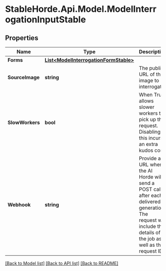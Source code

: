 # StableHorde.Api.Model.ModelInterrogationInputStable

## Properties

Name | Type | Description | Notes
------------ | ------------- | ------------- | -------------
**Forms** | [**List&lt;ModelInterrogationFormStable&gt;**](ModelInterrogationFormStable.md) |  | [optional] 
**SourceImage** | **string** | The public URL of the image to interrogate. | [optional] 
**SlowWorkers** | **bool** | When True, allows slower workers to pick up this request. Disabling this incurs an extra kudos cost. | [optional] [default to true]
**Webhook** | **string** | Provide a URL where the AI Horde will send a POST call after each delivered generation. The request will include the details of the job as well as the request ID. | [optional] 

[[Back to Model list]](../README.md#documentation-for-models) [[Back to API list]](../README.md#documentation-for-api-endpoints) [[Back to README]](../README.md)

